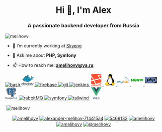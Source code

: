 <h1 align="center">Hi 👋, I'm Alex</h1>
<h3 align="center">A passionate backend developer from Russia</h3>

<p align="left"> <img src="https://komarev.com/ghpvc/?username=melihovv" alt="melihovv" /> </p>

- 🔭 I’m currently working at [Skyeng](https://skyeng.ru/)

- 💬 Ask me about **PHP, Symfony**

- 📫 How to reach me: **amelihovv@ya.ru**

<p align="left"><a href="https://www.gnu.org/software/bash/" target="_blank"> <img src="https://www.vectorlogo.zone/logos/gnu_bash/gnu_bash-icon.svg" alt="bash" width="40" height="40"/> </a> <a href="https://www.docker.com/" target="_blank"> <img src="https://raw.githubusercontent.com/devicons/devicon/master/icons/docker/docker-original-wordmark.svg" alt="docker" width="40" height="40"/> </a> <a href="https://firebase.google.com/" target="_blank"> <img src="https://www.vectorlogo.zone/logos/firebase/firebase-icon.svg" alt="firebase" width="40" height="40"/> </a> <a href="https://git-scm.com/" target="_blank"> <img src="https://www.vectorlogo.zone/logos/git-scm/git-scm-icon.svg" alt="git" width="40" height="40"/> </a> <a href="https://www.jenkins.io" target="_blank"> <img src="https://www.vectorlogo.zone/logos/jenkins/jenkins-icon.svg" alt="jenkins" width="40" height="40"/> </a> <a href="https://laravel.com/" target="_blank"> <img src="https://raw.githubusercontent.com/devicons/devicon/master/icons/laravel/laravel-plain-wordmark.svg" alt="laravel" width="40" height="40"/> </a> <a href="https://www.linux.org/" target="_blank"> <img src="https://raw.githubusercontent.com/devicons/devicon/master/icons/linux/linux-original.svg" alt="linux" width="40" height="40"/> </a> <a href="https://www.mysql.com/" target="_blank"> <img src="https://raw.githubusercontent.com/devicons/devicon/master/icons/mysql/mysql-original-wordmark.svg" alt="mysql" width="40" height="40"/> </a> <a href="https://www.nginx.com" target="_blank"> <img src="https://raw.githubusercontent.com/devicons/devicon/master/icons/nginx/nginx-original.svg" alt="nginx" width="40" height="40"/> </a> <a href="https://www.php.net" target="_blank"> <img src="https://raw.githubusercontent.com/devicons/devicon/master/icons/php/php-original.svg" alt="php" width="40" height="40"/> </a> <a href="https://www.postgresql.org" target="_blank"> <img src="https://raw.githubusercontent.com/devicons/devicon/master/icons/postgresql/postgresql-original-wordmark.svg" alt="postgresql" width="40" height="40"/> </a> <a href="https://www.rabbitmq.com" target="_blank"> <img src="https://www.vectorlogo.zone/logos/rabbitmq/rabbitmq-icon.svg" alt="rabbitMQ" width="40" height="40"/> </a> <a href="https://symfony.com" target="_blank"> <img src="https://symfony.com/logos/symfony_black_03.svg" alt="symfony" width="40" height="40"/> </a> <a href="https://tailwindcss.com/" target="_blank"> <img src="https://www.vectorlogo.zone/logos/tailwindcss/tailwindcss-icon.svg" alt="tailwind" width="40" height="40"/> </a> <a href="https://vuejs.org/" target="_blank"> <img src="https://raw.githubusercontent.com/devicons/devicon/master/icons/vuejs/vuejs-original-wordmark.svg" alt="vuejs" width="40" height="40"/> </a></p>

<p>&nbsp;<img align="center" src="https://github-readme-stats.vercel.app/api?username=melihovv&show_icons=true" alt="melihovv" /></p>

<p align="center">
<a href="https://twitter.com/amelihovv" target="blank"><img align="center" src="https://cdn.jsdelivr.net/npm/simple-icons@3.0.1/icons/twitter.svg" alt="amelihovv" height="30" width="30" /></a>
<a href="https://linkedin.com/in/alexander-melihov-714415a4" target="blank"><img align="center" src="https://cdn.jsdelivr.net/npm/simple-icons@3.0.1/icons/linkedin.svg" alt="alexander-melihov-714415a4" height="30" width="30" /></a>
<a href="https://stackoverflow.com/users/5469133" target="blank"><img align="center" src="https://cdn.jsdelivr.net/npm/simple-icons@3.0.1/icons/stackoverflow.svg" alt="5469133" height="30" width="30" /></a>
<a href="https://fb.com/amelihovv" target="blank"><img align="center" src="https://cdn.jsdelivr.net/npm/simple-icons@3.0.1/icons/facebook.svg" alt="amelihovv" height="30" width="30" /></a>
<a href="https://instagram.com/amelihovv" target="blank"><img align="center" src="https://cdn.jsdelivr.net/npm/simple-icons@3.0.1/icons/instagram.svg" alt="amelihovv" height="30" width="30" /></a>
<a href="https://medium.com/@melihovv" target="blank"><img align="center" src="https://cdn.jsdelivr.net/npm/simple-icons@3.0.1/icons/medium.svg" alt="@melihovv" height="30" width="30" /></a>
</p>
